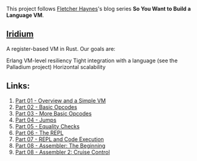 This project follows [Fletcher Haynes](https://github.com/fhaynes)'s blog series **So You Want to Build a Language VM**.


## [Iridium](https://github.com/fhaynes/iridium)
A register-based VM in Rust. Our goals are:

Erlang VM-level resiliency
Tight integration with a language (see the Palladium project)
Horizontal scalability


## Links:
1. [Part 01 - Overview and a Simple VM](https://blog.subnetzero.io/post/building-language-vm-part-01/)
2. [Part 02 - Basic Opcodes](https://blog.subnetzero.io/post/building-language-vm-part-02/)
3. [Part 03 - More Basic Opcodes](https://blog.subnetzero.io/post/building-language-vm-part-03/)
4. [Part 04 - Jumps](https://blog.subnetzero.io/post/building-language-vm-part-04/)
5. [Part 05 - Equality Checks](https://blog.subnetzero.io/post/building-language-vm-part-05/)
6. [Part 06 - The REPL](https://blog.subnetzero.io/post/building-language-vm-part-06/)
7. [Part 07 - REPL and Code Execution](https://blog.subnetzero.io/post/building-language-vm-part-07/)
8. [Part 08 - Assembler: The Beginning](https://blog.subnetzero.io/post/building-language-vm-part-08/)
9. [Part 08 - Assembler 2: Cruise Control](https://blog.subnetzero.io/post/building-language-vm-part-09/)
